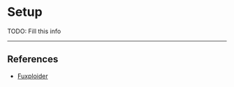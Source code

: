 # Setup

TODO: Fill this info

---
## References

- [Fuxploider](https://github.com/almandin/fuxploider)